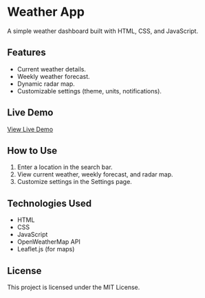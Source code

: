 # Weather App

A simple weather dashboard built with HTML, CSS, and JavaScript.

## Features
- Current weather details.
- Weekly weather forecast.
- Dynamic radar map.
- Customizable settings (theme, units, notifications).

## Live Demo
[View Live Demo](https://YOUR_USERNAME.github.io/YOUR_REPO_NAME)

## How to Use
1. Enter a location in the search bar.
2. View current weather, weekly forecast, and radar map.
3. Customize settings in the Settings page.

## Technologies Used
- HTML
- CSS
- JavaScript
- OpenWeatherMap API
- Leaflet.js (for maps)

## License
This project is licensed under the MIT License.
